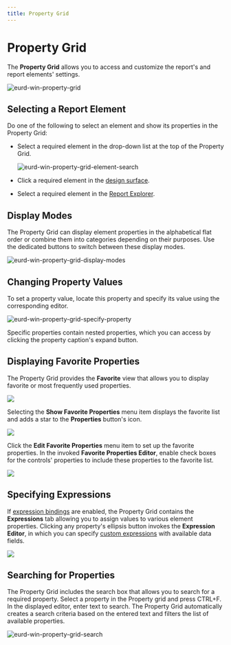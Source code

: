 ```yaml
---
title: Property Grid
---
```

# Property Grid

The **Property Grid** allows you to access and customize the report's and report elements' settings.

![eurd-win-property-grid](../../../../../images/eurd-win-property-grid.png)

## <a name="selectingelements"></a>Selecting a Report Element
Do one of the following to select an element and show its properties in the Property Grid:

* Select a required element in the drop-down list at the top of the Property Grid.
	
	![eurd-win-property-grid-element-search](../../../../../images/eurd-win-property-grid-element-search.png)
* Click a required element in the [design surface](../../introduction-to-banded-reports.md).
* Select a required element in the [Report Explorer](report-explorer.md).


## <a name="displaymodes"></a>Display Modes
The Property Grid can display element properties in the alphabetical flat order or combine them into categories depending on their purposes. Use the dedicated buttons to switch between these display modes. 

![eurd-win-property-grid-display-modes](../../../../../images/eurd-win-property-grid-display-modes.png)

## <a name="changingproperties"></a>Changing Property Values
To set a property value, locate this property and specify its value using the corresponding editor. 

![eurd-win-property-grid-specify-property](../../../../../images/eurd-win-property-grid-specify-property.png)

Specific properties contain nested properties, which you can access by clicking the property caption's expand button.

## <a name="favoriteproperties"></a>Displaying Favorite Properties

The Property Grid provides the **Favorite** view that allows you to display favorite or most frequently used properties. 

![](../../../../../images/eurd-property-grid-switch-to-favourite-properties.png)

Selecting the **Show Favorite Properties** menu item displays the favorite list and adds a star to the **Properties** button's icon. 

![](../../../../../images/eurd-win-property-grid-favourite-properties.png)

Click the **Edit Favorite Properties** menu item to set up the favorite properties. In the invoked **Favorite Properties Editor**, enable check boxes for the controls' properties to include these properties to the favorite list.

![](../../../../../images/eurd-win-favourite-properties-editor.png)


## <a name="expressions"></a>Specifying Expressions

If [expression bindings](../../bind-to-data/data-binding-modes.md) are enabled, the Property Grid contains the **Expressions** tab allowing you to assign values to various element properties. Clicking any property's ellipsis button invokes the **Expression Editor**, in which you can specify [custom expressions](../../use-expressions.md) with available data fields.

![](../../../../../images/eurd-win-property-grid-expressions.png)

## <a name="searching"></a>Searching for Properties
The Property Grid includes the search box that allows you to search for a required property. Select a property in the Property grid and press CTRL+F. In the displayed editor, enter text to search. The Property Grid automatically creates a search criteria based on the entered text and filters the list of available properties.

![eurd-win-property-grid-search](../../../../../images/eurd-win-property-grid-search.png)
